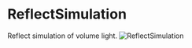 # ReflectSimulation

Reflect simulation of volume light.
![ReflectSimulation](https://user-images.githubusercontent.com/16832362/89318548-e48d9800-d6b9-11ea-8287-c5eb7f3a79cb.gif)
